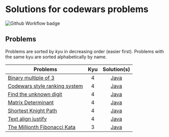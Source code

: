 # Solutions for codewars problems

![Github Workflow badge](https://github.com/lawliet529/codewars/actions/workflows/maven.yml/badge.svg)

## Problems

Problems are sorted by _kyu_ in decreasing order (easier first). Problems with the same kyu are sorted alphabetically by name.

| Problems | Kyu | Solution(s) |
|---|:-:|:-:|
| [Binary multiple of 3](https://www.codewars.com/kata/54de279df565808f8b00126a) | 4 | [Java](./java/src/main/java/BinaryRegexp.java) |
| [Codewars style ranking system](https://www.codewars.com/kata/51fda2d95d6efda45e00004e) | 4 | [Java](./java/src/main/java/User.java) |
| [Find the unknown digit](https://www.codewars.com/kata/546d15cebed2e10334000ed9) | 4 | [Java](./java/src/main/java/Runes.java) |
| [Matrix Determinant](https://www.codewars.com/kata/52a382ee44408cea2500074c) | 4 | [Java](./java/src/main/java/Matrix.java) |
| [Shortest Knight Path](https://www.codewars.com/kata/549ee8b47111a81214000941) | 4 | [Java](./java/src/main/java/Chess.java) |
| [Text align justify](https://www.codewars.com/kata/537e18b6147aa838f600001b) | 4 | [Java](./java/src/main/java/TextJustify.java) |
| [The Millionth Fibonacci Kata](https://www.codewars.com/kata/53d40c1e2f13e331fc000c26) | 3 | [Java](./java/src/main/java/Fibonacci.java) |
